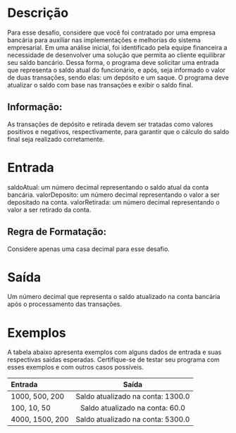 # Descrição
Para esse desafio, considere que você foi contratado por uma empresa bancária para auxiliar nas implementações e melhorias do sistema empresarial. Em uma análise inicial, foi identificado pela equipe financeira a necessidade de desenvolver uma solução que permita ao cliente equilibrar seu saldo bancário. Dessa forma, o programa deve solicitar uma entrada que representa o saldo atual do funcionário, e após, seja informado o valor de duas transações, sendo elas: um depósito e um saque. O programa deve atualizar o saldo com base nas transações e exibir o saldo final.

## Informação:
As transações de depósito e retirada devem ser tratadas como valores positivos e negativos, respectivamente, para garantir que o cálculo do saldo final seja realizado corretamente.

# Entrada
saldoAtual: um número decimal representando o saldo atual da conta bancária.
valorDeposito: um número decimal representando o valor a ser depositado na conta.
valorRetirada: um número decimal representando o valor a ser retirado da conta.

## Regra de Formatação:
Considere apenas uma casa decimal para esse desafio.

# Saída
Um número decimal que representa o saldo atualizado na conta bancária após o processamento das transações.

# Exemplos
A tabela abaixo apresenta exemplos com alguns dados de entrada e suas respectivas saídas esperadas. Certifique-se de testar seu programa com esses exemplos e com outros casos possíveis.

| Entrada |  Saída  |
|:-----|:--------:|
| 1000, 500, 200   | Saldo atualizado na conta: 1300.0 |
| 100, 10, 50   | Saldo atualizado na conta: 60.0 |
| 4000, 1500, 200   | Saldo atualizado na conta: 5300.0 |